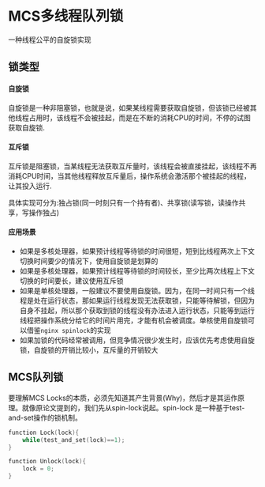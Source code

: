 # MCS多线程队列锁
一种线程公平的自旋锁实现

## 锁类型
#### 自旋锁
自旋锁是一种非阻塞锁，也就是说，如果某线程需要获取自旋锁，但该锁已经被其他线程占用时，该线程不会被挂起，而是在不断的消耗CPU的时间，不停的试图获取自旋锁.

#### 互斥锁
互斥锁是阻塞锁，当某线程无法获取互斥量时，该线程会被直接挂起，该线程不再消耗CPU时间，当其他线程释放互斥量后，操作系统会激活那个被挂起的线程，让其投入运行.

具体实现可分为:独占锁(同一时刻只有一个持有者)、共享锁(读写锁，读操作共享，写操作独占)

#### 应用场景
* 如果是多核处理器，如果预计线程等待锁的时间很短，短到比线程两次上下文切换时间要少的情况下，使用自旋锁是划算的
* 如果是多核处理器，如果预计线程等待锁的时间较长，至少比两次线程上下文切换的时间要长，建议使用互斥锁
* 如果是单核处理器，一般建议不要使用自旋锁。因为，在同一时间只有一个线程是处在运行状态，那如果运行线程发现无法获取锁，只能等待解锁，但因为自身不挂起，所以那个获取到锁的线程没有办法进入运行状态，只能等到运行线程把操作系统分给它的时间片用完，才能有机会被调度。单核使用自旋锁可以借鉴`nginx spinlock`的实现
* 如果加锁的代码经常被调用，但竞争情况很少发生时，应该优先考虑使用自旋锁，自旋锁的开销比较小，互斥量的开销较大

## MCS队列锁
要理解MCS Locks的本质，必须先知道其产生背景(Why)，然后才是其运作原理。就像原论文提到的，我们先从spin-lock说起。spin-lock 是一种基于test-and-set操作的锁机制。
```c
function Lock(lock){
    while(test_and_set(lock)==1);
}

function Unlock(lock){
    lock = 0;
}
```
